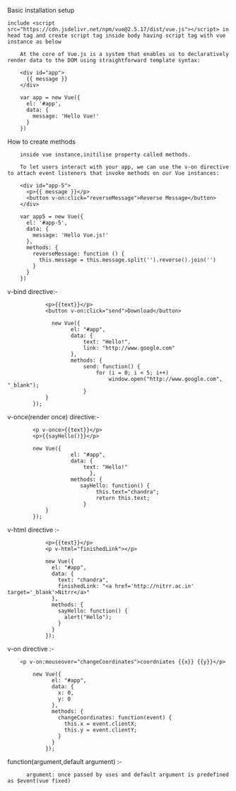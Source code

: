 Basic installation setup

    include <script src="https://cdn.jsdelivr.net/npm/vue@2.5.17/dist/vue.js"></script> in head tag and create script tag inside body having script tag with vue instance as below

        At the core of Vue.js is a system that enables us to declaratively render data to the DOM using straightforward template syntax:

        <div id="app">
          {{ message }}
        </div>

        var app = new Vue({
          el: '#app',
          data: {
            message: 'Hello Vue!'
          }
        })

How to create methods

        inside vue instance,initilise property called methods.

        To let users interact with your app, we can use the v-on directive to attach event listeners that invoke methods on our Vue instances:

        <div id="app-5">
          <p>{{ message }}</p>
          <button v-on:click="reverseMessage">Reverse Message</button>
        </div>

        var app5 = new Vue({
          el: '#app-5',
          data: {
            message: 'Hello Vue.js!'
          },
          methods: {
            reverseMessage: function () {
              this.message = this.message.split('').reverse().join('')
            }
          }
        })

v-bind directive:-

                <p>{{text}}</p>
                <button v-on:click="send">Download</button>

                  new Vue({
                        el: "#app",
                        data: {
                            text: "Hello!",
                            link: "http://www.google.com"
                        },
                        methods: {
                            send: function() {
                                for (i = 0; i < 5; i++)
                                    window.open("http://www.google.com", "_blank");
                            }
                }
            });

v-once(render once) directive:-

            <p v-once>{{text}}</p>
            <p>{{sayHello()}}</p>

            new Vue({
                        el: "#app",
                        data: {
                            text: "Hello!"
                              },
                        methods: {
                           sayHello: function() {
                                this.text="chandra";
                                return this.text;
                            }
                }
            });

v-html directive :-

                <p>{{text}}</p>
                <p v-html="finishedLink"></p>

                new Vue({
                  el: "#app",
                  data: {
                    text: "chandra",
                    finishedLink: "<a href='http://nitrr.ac.in' target='_blank'>Nitrr</a>"
                  },
                  methods: {
                    sayHello: function() {
                      alert("Hello");
                    }
                  }
                });

v-on directive :-

        <p v-on:mouseover="changeCoordinates">coordniates {{x}} {{y}}</p>

            new Vue({
                  el: "#app",
                  data: {
                    x: 0,
                    y: 0
                  },
                  methods: {
                    changeCoordinates: function(event) {
                      this.x = event.clientX;
                      this.y = event.clientY;
                    }
                  }
                });

function(argument,default argument) :-

          argument: once passed by uses and default argument is predefined as $event(vue fixed)
